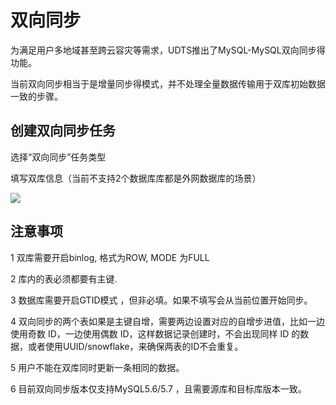 

# 双向同步

为满足用户多地域甚至跨云容灾等需求，UDTS推出了MySQL-MySQL双向同步得功能。

当前双向同步相当于是增量同步得模式，并不处理全量数据传输用于双库初始数据一致的步骤。


## 创建双向同步任务

选择“双向同步”任务类型

填写双库信息（当前不支持2个数据库库都是外网数据库的场景）

![](http://antman-docs.cn-bj.ufileos.com/createtype4.png)


## 注意事项

1 双库需要开启binlog, 格式为ROW, MODE 为FULL

2 库内的表必须都要有主键. 

3 数据库需要开启GTID模式 ，但非必填。如果不填写会从当前位置开始同步。

4 双向同步的两个表如果是主键自增，需要两边设置对应的自增步进值，比如一边使用奇数 ID，一边使用偶数 ID，这样数据记录创建时，不会出现同样 ID 的数据，或者使用UUID/snowflake，来确保两表的ID不会重复。

5 用户不能在双库同时更新一条相同的数据。

6 目前双向同步版本仅支持MySQL5.6/5.7 ，且需要源库和目标库版本一致。
